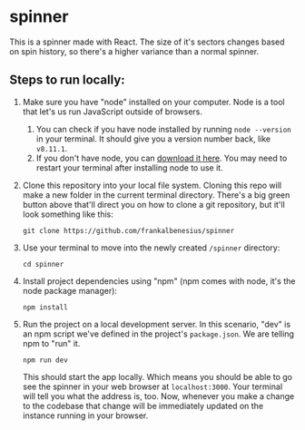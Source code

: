 # spinner

This is a spinner made with React. The size of it's sectors changes based on spin history, so there's a higher variance than a normal spinner.

## Steps to run locally:

1. Make sure you have "node" installed on your computer. Node is a tool that let's us run JavaScript outside of browsers.
    1. You can check if you have node installed by running `node --version` in your terminal. It should give you a version number back, like `v8.11.1`.
    1. If you don't have node, you can [download it here](https://nodejs.org/en/). You may need to restart your terminal after installing node to use it.
1. Clone this repository into your local file system. Cloning this repo will make a new folder in the current terminal directory. There's a big green button above that'll direct you on how to clone a git repository, but it'll look something like this:
    
    `git clone https://github.com/frankalbenesius/spinner`
1. Use your terminal to move into the newly created `/spinner` directory:
    
    `cd spinner`
1. Install project dependencies using "npm" (npm comes with node, it's the node package manager):
    
    `npm install`
1. Run the project on a local development server. In this scenario, "dev" is an npm script we've defined in the project's `package.json`. We are telling npm to "run" it.
    
    `npm run dev`
    
    This should start the app locally. Which means you should be able to go see the spinner in your web browser at `localhost:3000`. Your terminal will tell you what the address is, too. Now, whenever you make a change to the codebase that change will be immediately updated on the instance running in your browser.
